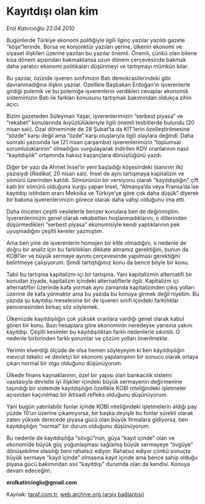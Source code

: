 # Kayıtdışı olan kim

*Erol Katırcıoğlu 22.04.2010*

<div class="yazi"><p>Bugünlerde Türkiye ekonomi politiğiyle ilgili ilginç yazılar yazıldı gazete “köşe”lerinde. Borsa ve konjonktür yazıları yerine, ülkenin ekonomi ve siyaset ilişkileri üzerine yazılan bu yazılar önemli. Önemli, çünkü olan bitene kısa dönem açısından bakmaktansa uzun dönem çerçevesinde bakmak daha yaratıcı ekonomi politikaları düşünmeyi ve tartışmayı mümkün kılar. </p>
<p>Bu yazılar, özünde işveren sınıfımızın Batı demokrasilerindeki gibi davranmadığına ilişkin yazılar. Özellikle Başbakan Erdoğan’ın işverenlerle girdiği polemik ve bu polemiğe işverenlerin verdikleri cevaplar ekonomik sistemimizin Batı ile farkları konusunu tartışmak bakımından oldukça zihin açıcı.</p>
<p>Bizim gazeteden Süleyman Yaşar, işverenlerimizin “serbest piyasa” ve “rekabet” konularında ikiyüzlülükleriyle ilgili önemli tesbitlerde bulundu (20 nisan salı). Özal döneminde de 28 Şubat’ta da KİT’lerin özelleştirilmesine “sözde” karşı değil ama “özde” karşı oluşlarıyla ilgili olaylara değindi. Daha sonraki yazısında ise (21 nisan çarşamba) işverenlerimizin “toplumsal sorumluluklarının” olmadığını vurgulayarak indirilen KDV oranlarının nasıl “kayıtdışılık” ortamında haksız kazançlara dönüştüğünü yazdı.</p>
<p>Diğer bir yazı da Ahmet İnsel’in yeni başladığı köşesindeki (sanırım ilk) yazısıydı (<i>Radikal</i>, 20 nisan salı). İnsel de aynı tartışmaya kapitalizm ve sömürü üzerinden katıldı. Sömürünün bir versiyonu olarak “kayıtdışılığın” çift katlı bir sömürü olduğuna vurgu yapan İnsel, “Almanya’da veya Fransa’da ise kayıtdışı istihdam oranı Meksika ve Türkiye’ye göre çok daha düşük” diyerek bir bakıma işverenlerimizin görece olarak daha vahşi olduğunu ima etti.</p>
<p>Daha önceleri çeşitli vesilelerle benzer konulara ben de değinmiştim. İşverenlerimizin genel olarak rekabetten hoşlanmadıklarını, o dillerinden düşürmedikleri “serbest piyasa” ekonomisiyle kendi yaptıklarının pek uyuşmadığını çeşitli kereler yazmıştım. </p>
<p>Ama ben yine de işverenlerin homojen bir kitle olmadığını, o nedenle de doğru bir analiz için bu farklılıkları dikkate almamız gerektiğini, bunun da KOBİ’ler ve büyük sermaye ayrımı çerçevesinde yapılması gerektiğini belirtmeye çalışıyorum. Şimdi tartıştığımız konu da bence böyle bir konu.</p>
<p>Tabii bu tartışma kapitalizm-içi bir tartışma. Yani kapitalizmin alternatifi bir konudan ziyade, kapitalizm içindeki alternatiflerle ilgili. Kapitalizm içi alternatifler üzerinde kafa yormak aynı zamanda kapitalizmden çıkış yolları üzerine de kafa yormaktır ama bu yazıda bu konuya girmek değil niyetim. Bu yazıda şu kayıtdışı meselesine bir de işveren sınıfı içindeki farklılıklar penceresinden birkaç söz söylemek.</p>
<p>Ülkemizde kayıtdışılığın çok yüksek oranlara vardığı genel olarak kabul gören bir konu. Bazı hesaplara göre ekonominin neredeyse yarısına yakını kayıtdışı. Çeşitli kesimler bu kayıtdışılıktan farklı nedenlerle sıkıntılı. O nedenle birbirinden farklı yorumlar ve çözüm yolları önerilmekte.</p>
<p>Yerimin elverdiği ölçüde de olsa hemen söyleyeyim ki ben kayıtdışılığın mevcut tekelci ve devletçi bir ekonomi yapılanışının bir sonucu olarak ortaya çıkan normal bir olgu olduğunu düşünüyorum. </p>
<p>Ülkede finans kaynaklarının, özel bir yapısı olan bankacılık sistemi vasıtasıyla devletle iyi ilişkiler içindeki büyük sermayenin değirmenine taşındığı bir sistemde kayıtdışılığın özellikle KOBİ niteliğindeki işletmeler açısından kaçınılmaz bir iktisadi refleks olduğunu düşünüyorum. </p>
<p>Yani bugün yatırılabilir fonlar içinde KOBİ niteliğindeki işletmelerin aldığı pay yüzde 10’un üzerine çıkamıyorsa, bir başka deyişle bu fonlar sürekli olarak zaten yüksek derecede piyasa gücü olan büyük firmalara gidiyorsa, ben kayıtdışılığın “normal” bir durum olduğunu düşünüyorum. </p>
<p>Bu nedenle de kayıtdışılığa “sövgü”nün, güya “kayıt içinde” olan ve ekonomide büyük güç yoğunlaşması sağlamış büyük sermayeye “övgüye” dönüşebilme olasılığı beni rahatsız ediyor. Rahatsız ediyor çünkü sonuçta büyük sermaye “kayıt içinde” olmasına kayıt içinde ama bence sahip olduğu piyasa gücü bakımından asıl “kayıtdışı” durumda olan da kendisi. Konuya devam edeceğim.</p>
<p><b>erolkatircioglu@gmail.com</b></p></div>

Kaynak: [taraf.com.tr](http://www.taraf.com.tr:80/makale/10984.htm), [web.archive.org (arşiv bağlantısı)](http://web.archive.org/web/20100426025838/http://www.taraf.com.tr:80/makale/10984.htm)

